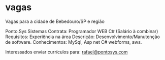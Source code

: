 # vagas
Vagas para a cidade de Bebedouro/SP e região

Ponto.Sys Sistemas Contrata:
Programador WEB C# (Salário à combinar)
Requisitos: Experiência na área
Descrição: Desenvolvimento/Manutenção de software.
Conhecimentos: MySql, Asp net C# webforms, aws.

Interessados enviar currículos para: rafael@pontosys.com
